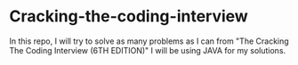 # Cracking-the-coding-interview
In this repo, I will try to solve as many problems as I can from "The Cracking The Coding Interview (6TH EDITION)" I will be using JAVA for my solutions.

